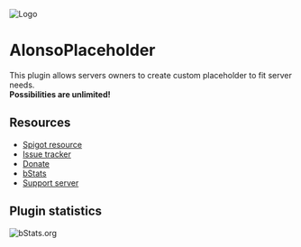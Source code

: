 ![Logo](https://i.imgur.com/B6O3Yy7.png)

# AlonsoPlaceholder
This plugin allows servers owners to create custom placeholder to fit server needs.\
**Possibilities are unlimited!**
## Resources
- [Spigot resource](https://www.spigotmc.org/resources/X/)
- [Issue tracker](https://github.com/AlonsoAliaga/AlonsoPlaceholder/issues)
- [Donate](https://paypal.me/AlonsoAliaga)
- [bStats](https://bstats.org/plugin/bukkit/AlonsoPlaceholder)
- [Support server](https://alonsoaliaga.com/discord)

## Plugin statistics
![bStats.org](https://bstats.org/signatures/bukkit/AlonsoPlaceholder.svg)
